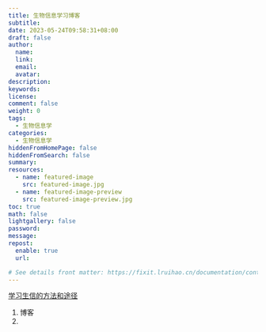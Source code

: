 ```yaml
---
title: 生物信息学习博客
subtitle:
date: 2023-05-24T09:58:31+08:00
draft: false
author:
  name:
  link:
  email:
  avatar:
description:
keywords:
license:
comment: false
weight: 0
tags:
  - 生物信息学
categories:
  - 生物信息学
hiddenFromHomePage: false
hiddenFromSearch: false
summary:
resources:
  - name: featured-image
    src: featured-image.jpg
  - name: featured-image-preview
    src: featured-image-preview.jpg
toc: true
math: false
lightgallery: false
password: 
message:
repost:
  enable: true
  url:

# See details front matter: https://fixit.lruihao.cn/documentation/content-management/introduction/#front-matter
---
```

[学习生信的方法和途径](https://www.zhihu.com/question/50904927?sort=created)
1. 博客
2. 
